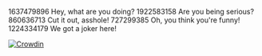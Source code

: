 1637479896	Hey, what are you doing?
1922583158	Are you being serious?
860636713	Cut it out, asshole!
727299385	Oh, you think you're funny!
1224334179	We got a joker here!


[![Crowdin](https://badges.crowdin.net/traduo-anno-2205/localized.svg?label=Lan%C3%A7amento&style=for-the-badge)](https://crowdin.com/project/traduo-anno-2205)
